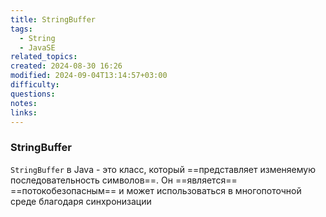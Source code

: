 ```yaml
---
title: StringBuffer
tags:
  - String
  - JavaSE
related_topics: 
created: 2024-08-30 16:26
modified: 2024-09-04T13:14:57+03:00
difficulty: 
questions: 
notes: 
links: 
---
```

### StringBuffer

`StringBuffer` в Java - это класс, который ==представляет изменяемую последовательность символов==. Он ==является== ==потокобезопасным== и может использоваться в многопоточной среде благодаря синхронизации